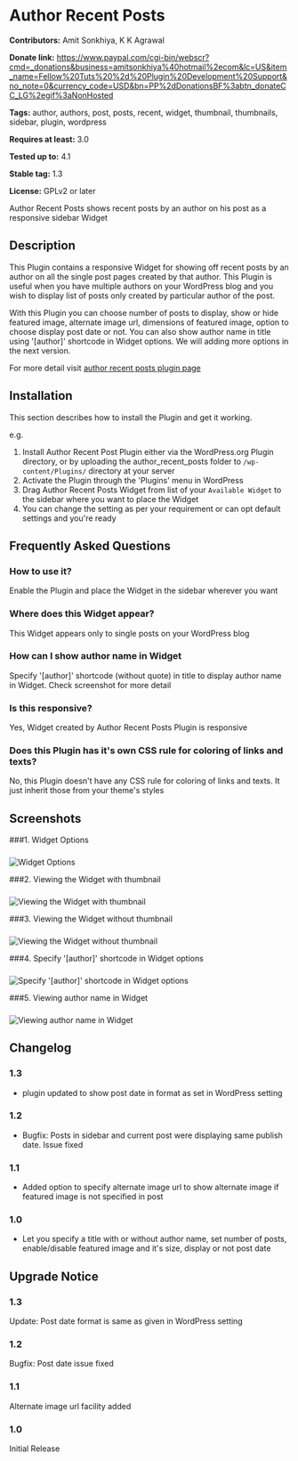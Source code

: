 # Author Recent Posts #
**Contributors:** Amit Sonkhiya, K K Agrawal
  
**Donate link:** https://www.paypal.com/cgi-bin/webscr?cmd=_donations&business=amitsonkhiya%40hotmail%2ecom&lc=US&item_name=Fellow%20Tuts%20%2d%20Plugin%20Development%20Support&no_note=0&currency_code=USD&bn=PP%2dDonationsBF%3abtn_donateCC_LG%2egif%3aNonHosted
  
**Tags:** author, authors, post, posts, recent, widget, thumbnail, thumbnails, sidebar, plugin, wordpress
  
**Requires at least:** 3.0
  
**Tested up to:** 4.1
  
**Stable tag:** 1.3
  
**License:** GPLv2 or later
  

Author Recent Posts shows recent posts by an author on his post as a responsive sidebar Widget

## Description ##

This Plugin contains a responsive Widget for showing off recent posts by an author on all the single post pages created by that author. This Plugin is useful when you have multiple authors on your WordPress blog and you wish to display list of posts only created by particular author of the post.

With this Plugin you can choose number of posts to display, show or hide featured image, alternate image url, dimensions of featured image, option to choose display post date or not. You can also show author name in title using '[author]' shortcode in Widget options. We will adding more options in the next version.

For more detail visit <a href="http://dev.fellowtuts.com/download/plugins/author-recent-posts/">author recent posts plugin page</a>

## Installation ##

This section describes how to install the Plugin and get it working.

e.g.

1. Install Author Recent Post Plugin either via the WordPress.org Plugin directory, or by uploading the author_recent_posts folder to `/wp-content/Plugins/` directory at your server
2. Activate the Plugin through the 'Plugins' menu in WordPress
3. Drag Author Recent Posts Widget from list of your `Available Widget` to the sidebar where you want to place the Widget
4. You can change the setting as per your requirement or can opt default settings and you're ready


## Frequently Asked Questions ##

### How to use it? ###
Enable the Plugin and place the Widget in the sidebar wherever you want

### Where does this Widget appear? ###
This Widget appears only to single posts on your WordPress blog

### How can I show author name in Widget ###
Specify '[author]' shortcode (without quote) in title to display author name in Widget. Check screenshot for more detail

### Is this responsive? ###
Yes, Widget created by Author Recent Posts Plugin is responsive

### Does this Plugin has it's own CSS rule for coloring of links and texts? ###
No, this Plugin doesn't have any CSS rule for coloring of links and texts. It just inherit those from your theme's styles 

## Screenshots ##
###1. Widget Options
###
![Widget Options
](https://s.w.org/plugins/author-recent-posts/screenshot-1.png)

###2. Viewing the Widget with thumbnail
###
![Viewing the Widget with thumbnail
](https://s.w.org/plugins/author-recent-posts/screenshot-2.png)

###3. Viewing the Widget without thumbnail
###
![Viewing the Widget without thumbnail
](https://s.w.org/plugins/author-recent-posts/screenshot-3.png)

###4. Specify '[author]' shortcode in Widget options
###
![Specify '[author]' shortcode in Widget options
](https://s.w.org/plugins/author-recent-posts/screenshot-4.png)

###5. Viewing author name in Widget 
###
![Viewing author name in Widget 
](https://s.w.org/plugins/author-recent-posts/screenshot-5.png)


## Changelog ##

### 1.3 ###
* plugin updated to show post date in format as set in WordPress setting

### 1.2 ###
* Bugfix: Posts in sidebar and current post were displaying same publish date. Issue fixed

### 1.1 ###
* Added option to specify alternate image url to show alternate image if featured image is not specified in post

### 1.0 ###
* Let you specify a title with or without author name, set number of posts, enable/disable featured image and it's size, display or not post date


## Upgrade Notice ##

### 1.3 ###
Update: Post date format is same as given in WordPress setting

### 1.2 ###
Bugfix: Post date issue fixed

### 1.1 ###
Alternate image url facility added

### 1.0 ###
Initial Release